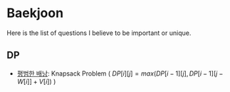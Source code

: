 # Baekjoon

Here is the list of questions I believe to be important or unique.

## DP

- [평범한 배낭](https://www.acmicpc.net/problem/12865): Knapsack Problem ( $DP[i][j] = max(DP[i - 1][j], DP[i - 1][j - W[i]] + V[i])$ )
